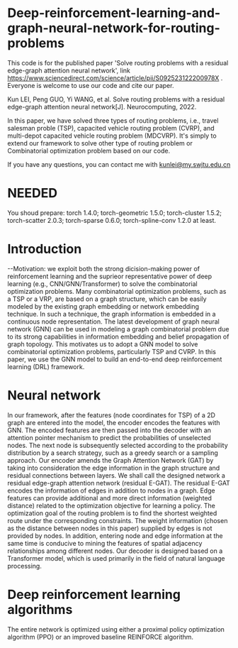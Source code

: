 # Deep-reinforcement-learning-and-graph-neural-network-for-routing-problems
This code is for the published paper 'Solve routing problems with a residual edge-graph attention neural network', link https://www.sciencedirect.com/science/article/pii/S092523122200978X .
Everyone is welcome to use our code and cite our paper.

Kun LEI, Peng GUO, Yi WANG, et al. Solve routing problems with a residual edge-graph attention neural network[J]. Neurocomputing, 2022.

In this paper, we have solved three types of routing problems, i.e., travel salesman proble (TSP), capacited vehicle routing problem (CVRP), and multi-depot capacited vehicle routing problem (MDCVRP). It's simply to extend our framework to solve other type of routing problem or Combinatorial optimization problem based on our code.

If you have any questions, you can contact me with kunlei@my.swjtu.edu.cn

# NEEDED
You shoud prepare:
torch              1.4.0;
torch-geometric    1.5.0;
torch-cluster      1.5.2;
torch-scatter      2.0.3;
torch-sparse       0.6.0;
torch-spline-conv  1.2.0
at least.

# Introduction
--Motivation: we exploit both the strong dicision-making power of reinforcement learning and the suprieor representative power of deep learning (e.g., CNN/GNN/Transformer) to solve the combinatorial optimization problems. Many combinatorial optimization problems, such as a TSP or a VRP, are based on a graph structure, which can be easily modeled by the existing graph embedding or network embedding technique. In such a technique, the graph information is embedded in a continuous node representation. The latest development of graph neural network (GNN) can be used in modeling a graph combinatorial problem due to its strong capabilities in information embedding and belief propagation of graph topology. This motivates us to adopt a GNN model to solve combinatorial optimization problems, particularly TSP and CVRP. In this paper, we use the GNN model to build an end-to-end deep reinforcement learning (DRL) framework.

# Neural network 
In our framework, after the features (node coordinates for TSP) of a 2D graph are entered into the model, the encoder encodes the features with GNN. The encoded features are then passed into the decoder with an attention pointer mechanism to predict the probabilities of unselected nodes. The next node is subsequently selected according to the probability distribution by a search strategy, such as a greedy search or a sampling approach. Our encoder amends the Graph Attention Network (GAT) by taking into consideration the edge information in the graph structure and residual connections between layers. We shall call the designed network a residual edge-graph attention network (residual E-GAT). The residual E-GAT encodes the information of edges in addition to nodes in a graph. Edge features can provide additional and more direct information (weighted distance) related to the optimization objective for learning a policy. The optimization goal of the routing problem is to find the shortest weighted route under the corresponding constraints. The weight information (chosen as the distance between nodes in this paper) supplied by edges is not provided by nodes. In addition, entering node and edge information at the same time is conducive to mining the features of spatial adjacency relationships among different nodes. Our decoder is designed based on a Transformer model, which is used primarily in the field of natural language processing. 

# Deep reinforcement learning algorithms
The entire network is optimized using either a proximal policy optimization algorithm (PPO) or an improved baseline REINFORCE algorithm.




